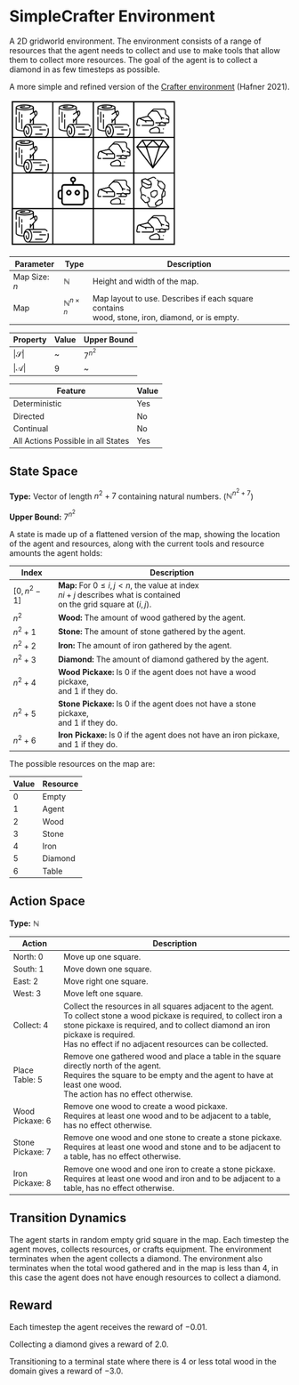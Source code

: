 # SimpleCrafter Environment

A 2D gridworld environment.
The environment consists of a range of resources that the agent needs to collect and use
to make tools that allow them to collect more resources.
The goal of the agent is to collect a diamond in as few timesteps as possible.

A more simple and refined version of the [Crafter environment](https://danijar.com/project/crafter/) (Hafner 2021).

<img src="images/simplecrafter-example.png" alt="SimpleCrafter Environment Example" width="300"/>

| Parameter     | Type                      | Description                                                                                       |
|---------------|---------------------------|---------------------------------------------------------------------------------------------------|
| Map Size: $n$ | $\mathbb{N}$              | Height and width of the map.                                                                      |
| Map           | $\mathbb{N}^{n \times n}$ | Map layout to use. Describes if each square contains<br/>wood, stone, iron, diamond, or is empty. |

| Property                | Value | Upper Bound |
|-------------------------|-------|-------------|
| $\vert\mathcal{S}\vert$ | ~     | $7^{n^{2}}$ |
| $\vert\mathcal{A}\vert$ | $9$   | ~           |

| Feature                            | Value |
|------------------------------------|-------|
| Deterministic                      | Yes   |
| Directed                           | No    |
| Continual                          | No    |
| All Actions Possible in all States | Yes   |

## State Space

**Type:** Vector of length $n^{2} + 7$ containing natural numbers.
($\mathbb{N}^{n^{2} + 7}$)

**Upper Bound:** $7^{n^{2}}$

A state is made up of a flattened version of the map, showing the location of the agent
and resources, along with the current tools and resource amounts the agent holds:

| Index                       | Description                                                                                                                                |
|-----------------------------|--------------------------------------------------------------------------------------------------------------------------------------------|
| $\left[0, n^{2} - 1\right]$ | **Map:** For $0 \leq i, j < n$, the value at index<br/>$ni + j$ describes what is contained<br/>on the grid square at $\left(i, j\right)$. |
| $n^{2}$                     | **Wood:** The amount of wood gathered by the agent.                                                                                        |
| $n^{2} + 1$                 | **Stone:** The amount of stone gathered by the agent.                                                                                      |
| $n^{2} + 2$                 | **Iron:** The amount of iron gathered by the agent.                                                                                        |
| $n^{2} + 3$                 | **Diamond:** The amount of diamond gathered by the agent.                                                                                  |
| $n^{2} + 4$                 | **Wood Pickaxe:** Is $0$ if the agent does not have a wood pickaxe,<br/>and $1$ if they do.                                                |
| $n^{2} + 5$                 | **Stone Pickaxe:** Is $0$ if the agent does not have a stone pickaxe,<br/>and $1$ if they do.                                              |
| $n^{2} + 6$                 | **Iron Pickaxe:** Is $0$ if the agent does not have an iron pickaxe,<br/>and $1$ if they do.                                               |

The possible resources on the map are:

| Value | Resource |
|-------|----------|
| $0$   | Empty    |
| $1$   | Agent    |
| $2$   | Wood     |
| $3$   | Stone    |
| $4$   | Iron     |
| $5$   | Diamond  |
| $6$   | Table    |

## Action Space

**Type:** $\mathbb{N}$

| Action               | Description                                                                                                                                                                                                                                                                |
|----------------------|----------------------------------------------------------------------------------------------------------------------------------------------------------------------------------------------------------------------------------------------------------------------------|
| North: $0$           | Move up one square.                                                                                                                                                                                                                                                        |
| South: $1$           | Move down one square.                                                                                                                                                                                                                                                      |
| East: $2$            | Move right one square.                                                                                                                                                                                                                                                     |
| West: $3$            | Move left one square.                                                                                                                                                                                                                                                      |
| Collect: $4$         | Collect the resources in all squares adjacent to the agent.<br/>To collect stone a wood pickaxe is required, to collect iron a stone pickaxe is required, and to collect diamond an iron pickaxe is required.<br/>Has no effect if no adjacent resources can be collected. |
| Place Table: $5$     | Remove one gathered wood and place a table in the square directly north of the agent.<br/>Requires the square to be empty and the agent to have at least one wood.<br/>The action has no effect otherwise.                                                                 |
| Wood Pickaxe: $6$    | Remove one wood to create a wood pickaxe.<br/> Requires at least one wood and to be adjacent to a table, has no effect otherwise.                                                                                                                                          |
| Stone Pickaxe: $7$   | Remove one wood and one stone to create a stone pickaxe.<br/> Requires at least one wood and stone and to be adjacent to a table, has no effect otherwise.                                                                                                                 |
| Iron Pickaxe: $8$    | Remove one wood and one iron to create a stone pickaxe.<br/> Requires at least one wood and iron and to be adjacent to a table, has no effect otherwise.                                                                                                                   |

## Transition Dynamics
The agent starts in random empty grid square in the map.
Each timestep the agent moves, collects resources, or crafts equipment.
The environment terminates when the agent collects a diamond. The environment also terminates
when the total wood gathered and in the map is less than $4$, in this case the agent does not
have enough resources to collect a diamond.

## Reward
Each timestep the agent receives the reward of $-0.01$.

Collecting a diamond gives a reward of $2.0$.

Transitioning to a terminal state where there is $4$ or less total wood in the domain
gives a reward of $-3.0$.
